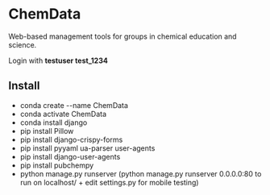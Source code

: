 # ChemData
Web-based management tools for groups in chemical education and science.

Login with **testuser test_1234**

Install
-
- conda create --name ChemData
- conda activate ChemData
- conda install django
- pip install Pillow
- pip install django-crispy-forms
- pip install pyyaml ua-parser user-agents
- pip install django-user-agents
- pip install pubchempy
- python manage.py runserver
(python manage.py runserver 0.0.0.0:80 to run on localhost/ + edit settings.py for mobile testing)
